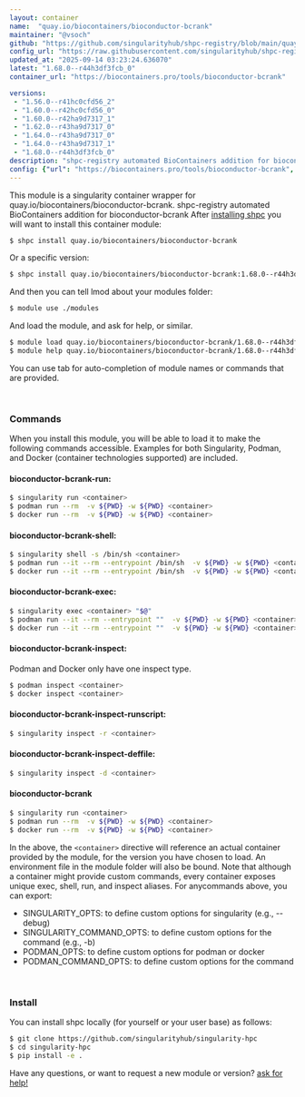```yaml
---
layout: container
name:  "quay.io/biocontainers/bioconductor-bcrank"
maintainer: "@vsoch"
github: "https://github.com/singularityhub/shpc-registry/blob/main/quay.io/biocontainers/bioconductor-bcrank/container.yaml"
config_url: "https://raw.githubusercontent.com/singularityhub/shpc-registry/main/quay.io/biocontainers/bioconductor-bcrank/container.yaml"
updated_at: "2025-09-14 03:23:24.636070"
latest: "1.68.0--r44h3df3fcb_0"
container_url: "https://biocontainers.pro/tools/bioconductor-bcrank"

versions:
 - "1.56.0--r41hc0cfd56_2"
 - "1.60.0--r42hc0cfd56_0"
 - "1.60.0--r42ha9d7317_1"
 - "1.62.0--r43ha9d7317_0"
 - "1.64.0--r43ha9d7317_0"
 - "1.64.0--r43ha9d7317_1"
 - "1.68.0--r44h3df3fcb_0"
description: "shpc-registry automated BioContainers addition for bioconductor-bcrank"
config: {"url": "https://biocontainers.pro/tools/bioconductor-bcrank", "maintainer": "@vsoch", "description": "shpc-registry automated BioContainers addition for bioconductor-bcrank", "latest": {"1.68.0--r44h3df3fcb_0": "sha256:66e17593a4c7970df9093b39d2f1ebfb6fe43c37088ca29f1e0a7e936010ff45"}, "tags": {"1.56.0--r41hc0cfd56_2": "sha256:46932b601f4b18124dfe16e0915ae5f7789ebaba748dba7973ba5440eaeb26cb", "1.60.0--r42hc0cfd56_0": "sha256:4bdae8a9e0ce56015ede356a06a36af8145bdc0e433a10306616ac3ee115f74e", "1.60.0--r42ha9d7317_1": "sha256:2578ee22a85ab7a996010911844b64e99cbb550be4b97c6ccaf4883f8a54730e", "1.62.0--r43ha9d7317_0": "sha256:4de24e78605d6eba64685c8cc03f2ea575c85376364bd912c76dd7893fabd042", "1.64.0--r43ha9d7317_0": "sha256:977e75929ca4ef786f6144a5a0488e91ee0fa31dc7ef395c949c1f93238a1cbe", "1.64.0--r43ha9d7317_1": "sha256:1ed87f0d2f830e7cd107082f2351ff20f1ab7c2d9a54bb9b9157f2d937f7fd4b", "1.68.0--r44h3df3fcb_0": "sha256:66e17593a4c7970df9093b39d2f1ebfb6fe43c37088ca29f1e0a7e936010ff45"}, "docker": "quay.io/biocontainers/bioconductor-bcrank"}
---
```


This module is a singularity container wrapper for quay.io/biocontainers/bioconductor-bcrank.
shpc-registry automated BioContainers addition for bioconductor-bcrank
After [installing shpc](#install) you will want to install this container module:


```bash
$ shpc install quay.io/biocontainers/bioconductor-bcrank
```

Or a specific version:

```bash
$ shpc install quay.io/biocontainers/bioconductor-bcrank:1.68.0--r44h3df3fcb_0
```

And then you can tell lmod about your modules folder:

```bash
$ module use ./modules
```

And load the module, and ask for help, or similar.

```bash
$ module load quay.io/biocontainers/bioconductor-bcrank/1.68.0--r44h3df3fcb_0
$ module help quay.io/biocontainers/bioconductor-bcrank/1.68.0--r44h3df3fcb_0
```

You can use tab for auto-completion of module names or commands that are provided.

<br>

### Commands

When you install this module, you will be able to load it to make the following commands accessible.
Examples for both Singularity, Podman, and Docker (container technologies supported) are included.

#### bioconductor-bcrank-run:

```bash
$ singularity run <container>
$ podman run --rm  -v ${PWD} -w ${PWD} <container>
$ docker run --rm  -v ${PWD} -w ${PWD} <container>
```

#### bioconductor-bcrank-shell:

```bash
$ singularity shell -s /bin/sh <container>
$ podman run --it --rm --entrypoint /bin/sh  -v ${PWD} -w ${PWD} <container>
$ docker run --it --rm --entrypoint /bin/sh  -v ${PWD} -w ${PWD} <container>
```

#### bioconductor-bcrank-exec:

```bash
$ singularity exec <container> "$@"
$ podman run --it --rm --entrypoint ""  -v ${PWD} -w ${PWD} <container> "$@"
$ docker run --it --rm --entrypoint ""  -v ${PWD} -w ${PWD} <container> "$@"
```

#### bioconductor-bcrank-inspect:

Podman and Docker only have one inspect type.

```bash
$ podman inspect <container>
$ docker inspect <container>
```

#### bioconductor-bcrank-inspect-runscript:

```bash
$ singularity inspect -r <container>
```

#### bioconductor-bcrank-inspect-deffile:

```bash
$ singularity inspect -d <container>
```



#### bioconductor-bcrank

```bash
$ singularity run <container>
$ podman run --rm  -v ${PWD} -w ${PWD} <container>
$ docker run --rm  -v ${PWD} -w ${PWD} <container>
```


In the above, the `<container>` directive will reference an actual container provided
by the module, for the version you have chosen to load. An environment file in the
module folder will also be bound. Note that although a container
might provide custom commands, every container exposes unique exec, shell, run, and
inspect aliases. For anycommands above, you can export:

 - SINGULARITY_OPTS: to define custom options for singularity (e.g., --debug)
 - SINGULARITY_COMMAND_OPTS: to define custom options for the command (e.g., -b)
 - PODMAN_OPTS: to define custom options for podman or docker
 - PODMAN_COMMAND_OPTS: to define custom options for the command

<br>

### Install

You can install shpc locally (for yourself or your user base) as follows:

```bash
$ git clone https://github.com/singularityhub/singularity-hpc
$ cd singularity-hpc
$ pip install -e .
```

Have any questions, or want to request a new module or version? [ask for help!](https://github.com/singularityhub/singularity-hpc/issues)